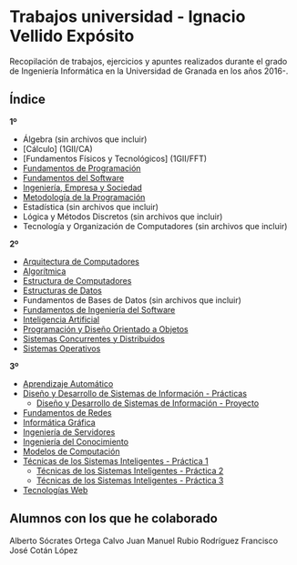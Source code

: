 # Trabajos universidad - Ignacio Vellido Expósito
Recopilación de trabajos, ejercicios y apuntes realizados durante el grado de Ingeniería Informática en la Universidad de Granada en los años 2016-.

## Índice
**1º**
  * Álgebra (sin archivos que incluir)
  * [Cálculo] (1GII/CA)
  * [Fundamentos Físicos y Tecnológicos] (1GII/FFT)
  * [Fundamentos de Programación](1GII/FP)
  * [Fundamentos del Software](1GII/FS)
  * [Ingeniería, Empresa y Sociedad](1GII/IES)
  * [Metodología de la Programación](1GII/MP)
  * Estadística (sin archivos que incluir)
  * Lógica y Métodos Discretos (sin archivos que incluir)
  * Tecnología y Organización de Computadores (sin archivos que incluir)

**2º**
  * [Arquitectura de Computadores](2GII/AC)
  * [Algorítmica](2GII/AL)
  * [Estructura de Computadores](2GII/EC)
  * [Estructuras de Datos](https://github.com/IgnacioVellido/UGR-ED)
  * Fundamentos de Bases de Datos (sin archivos que incluir)
  * [Fundamentos de Ingeniería del Software](2GII/FIS)
  * [Inteligencia Artificial](2GII/IA)
  * [Programación y Diseño Orientado a Objetos](https://github.com/IgnacioVellido/UGR-PDOO)
  * [Sistemas Concurrentes y Distribuidos](2GII/SCD)
  * [Sistemas Operativos](2GII/SO)

**3º**
  * [Aprendizaje Automático](https://github.com/IgnacioVellido/UGR-AA)
  * [Diseño y Desarrollo de Sistemas de Información - Prácticas](3GII/DDSI)
    * [Diseño y Desarrollo de Sistemas de Información - Proyecto](https://github.com/iscoct/DDSI)
  * [Fundamentos de Redes](3GII/FR)
  * [Informática Gráfica](3GII/IG)   
  * [Ingeniería de Servidores](3GII/ISE)
  * [Ingeniería del Conocimiento](https://github.com/IgnacioVellido/UGR-IC)
  * [Modelos de Computación](https://github.com/IgnacioVellido/UGR-MC)
  * [Técnicas de los Sistemas Inteligentes - Práctica 1](https://github.com/IgnacioVellido/UGR-TSI-1)
    * [Técnicas de los Sistemas Inteligentes - Práctica 2](https://github.com/IgnacioVellido/UGR-TSI-2)
    * [Técnicas de los Sistemas Inteligentes - Práctica 3](https://github.com/IgnacioVellido/UGR-TSI-3)
  * [Tecnologías Web](https://github.com/IgnacioVellido/UGR-TW)
   
## Alumnos con los que he colaborado
Alberto Sócrates Ortega Calvo
Juan Manuel Rubio Rodríguez
Francisco José Cotán López
